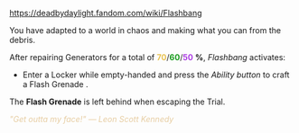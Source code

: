 https://deadbydaylight.fandom.com/wiki/Flashbang

<p>You have adapted to a world in chaos and making what you can from the debris.
<p>After repairing Generators  for a total of <span class="clr" style="color: #e8c252;"><b>70</b></span>/<span class="clr" style="color: #199b1e;"><b>60</b></span>/<span class="clr" style="color: #ac3ee3;"><b>50</b></span> <b>%</b>, <i>Flashbang</i> activates:
</p>
<ul><li>Enter a Locker  while empty-handed and press the <i>Ability button</i> to craft a Flash Grenade .</li></ul>
<p>The <b>Flash Grenade</b> is left behind when escaping the Trial.
</p><p><i><span class="clr clr9" style="color: #e7cda2 ;">"Get outta my face!" — Leon Scott Kennedy</span></i>
</p>
</p>